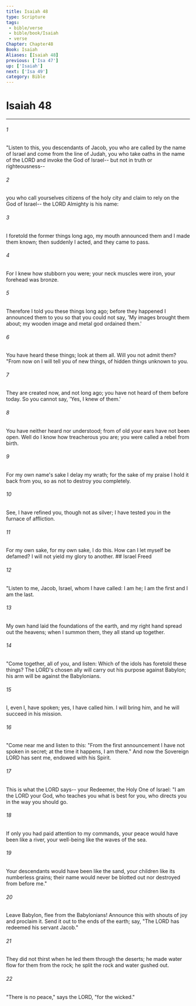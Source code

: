 ```yaml
---
title: Isaiah 48
type: Scripture
tags:
 - bible/verse
 - bible/book/Isaiah
 - verse
Chapter: Chapter48
Book: Isaiah
Aliases: [Isaiah 48]
previous: ['Isa 47']
up: ['Isaiah']
next: ['Isa 49']
category: Bible
---
```

# Isaiah 48

***


###### 1 
"Listen to this, you descendants of Jacob, you who are called by the name of Israel and come from the line of Judah, you who take oaths in the name of the LORD and invoke the God of Israel-- but not in truth or righteousness-- 

###### 2 
you who call yourselves citizens of the holy city and claim to rely on the God of Israel-- the LORD Almighty is his name: 

###### 3 
I foretold the former things long ago, my mouth announced them and I made them known; then suddenly I acted, and they came to pass. 

###### 4 
For I knew how stubborn you were; your neck muscles were iron, your forehead was bronze. 

###### 5 
Therefore I told you these things long ago; before they happened I announced them to you so that you could not say, 'My images brought them about; my wooden image and metal god ordained them.' 

###### 6 
You have heard these things; look at them all. Will you not admit them? "From now on I will tell you of new things, of hidden things unknown to you. 

###### 7 
They are created now, and not long ago; you have not heard of them before today. So you cannot say, 'Yes, I knew of them.' 

###### 8 
You have neither heard nor understood; from of old your ears have not been open. Well do I know how treacherous you are; you were called a rebel from birth. 

###### 9 
For my own name's sake I delay my wrath; for the sake of my praise I hold it back from you, so as not to destroy you completely. 

###### 10 
See, I have refined you, though not as silver; I have tested you in the furnace of affliction. 

###### 11 
For my own sake, for my own sake, I do this. How can I let myself be defamed? I will not yield my glory to another. ## Israel Freed 

###### 12 
"Listen to me, Jacob, Israel, whom I have called: I am he; I am the first and I am the last. 

###### 13 
My own hand laid the foundations of the earth, and my right hand spread out the heavens; when I summon them, they all stand up together. 

###### 14 
"Come together, all of you, and listen: Which of the idols has foretold these things? The LORD's chosen ally will carry out his purpose against Babylon; his arm will be against the Babylonians. 

###### 15 
I, even I, have spoken; yes, I have called him. I will bring him, and he will succeed in his mission. 

###### 16 
"Come near me and listen to this: "From the first announcement I have not spoken in secret; at the time it happens, I am there." And now the Sovereign LORD has sent me, endowed with his Spirit. 

###### 17 
This is what the LORD says-- your Redeemer, the Holy One of Israel: "I am the LORD your God, who teaches you what is best for you, who directs you in the way you should go. 

###### 18 
If only you had paid attention to my commands, your peace would have been like a river, your well-being like the waves of the sea. 

###### 19 
Your descendants would have been like the sand, your children like its numberless grains; their name would never be blotted out nor destroyed from before me." 

###### 20 
Leave Babylon, flee from the Babylonians! Announce this with shouts of joy and proclaim it. Send it out to the ends of the earth; say, "The LORD has redeemed his servant Jacob." 

###### 21 
They did not thirst when he led them through the deserts; he made water flow for them from the rock; he split the rock and water gushed out. 

###### 22 
"There is no peace," says the LORD, "for the wicked." 
